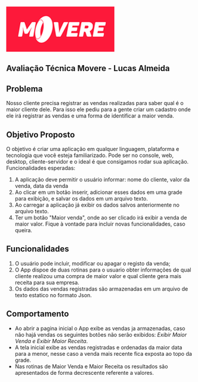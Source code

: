 ![alt text](https://github.com/luccasja/desafio-tecnico-movere/blob/master/AvTecMovere/wwwroot/logomoveresoftware-290x121.png)

## Avaliação Técnica Movere - Lucas Almeida

## Problema

Nosso cliente precisa registrar as vendas realizadas para saber qual é o maior cliente dele. 
Para isso ele pediu para a gente criar um cadastro onde ele irá registrar as vendas e uma forma de 
identificar a maior venda. 

## Objetivo Proposto

O objetivo é criar uma aplicação em qualquer linguagem, plataforma e tecnologia que você esteja 
familiarizado. 
Pode ser no console, web, desktop, cliente-servidor e o ideal é que consigamos rodar sua aplicação. 
Funcionalidades esperadas:

1. A aplicação deve permitir o usuário informar: nome do cliente, valor da venda, data da venda 
2. Ao clicar em um botão inserir, adicionar esses dados em uma grade para exibição, e salvar os dados 
em um arquivo texto. 
3. Ao carregar a aplicação já exibir os dados salvos anteriormente no arquivo texto. 
4. Ter um botão "Maior venda", onde ao ser clicado irá exibir a venda de maior valor. 
Fique à vontade para incluir novas funcionalidades, caso queira. 

## Funcionalidades

1. O usuário pode incluir, modificar ou apagar o registo da venda;
2. O App dispoe de duas rotinas para o usuario obter informações de qual cliente realizou uma compra de maior valor e qual cliente gera mais receita para sua empresa.
3. Os dados das vendas registradas são armazenadas em um arquivo de texto estatico no formato Json.

## Comportamento

* Ao abrir a pagina inicial o App exibe as vendas ja armazenadas, caso não hajá vendas os seguintes botões não serão exibidos: *Exibir Maior Venda e Exibir Maior Receita*.
* A tela inicial exibe as vendas registradas e ordenadas da maior data para a menor, nesse caso a venda mais recente fica exposta ao topo da grade.
* Nas rotinas de Maior Venda e Maior Receita os resultados são apresentados de forma decrescente referente a valores.